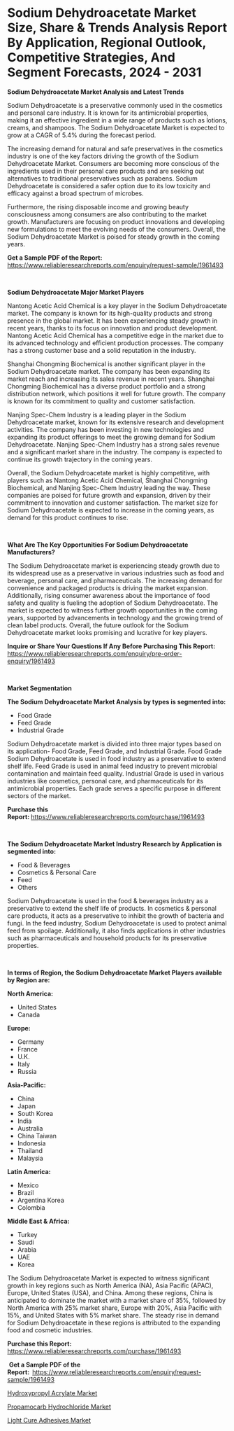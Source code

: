 <p><h1>Sodium Dehydroacetate Market Size, Share & Trends Analysis Report By Application, Regional Outlook, Competitive Strategies, And Segment Forecasts, 2024 - 2031</h1></p><p><strong>Sodium Dehydroacetate Market Analysis and Latest Trends</strong></p>
<p><p>Sodium Dehydroacetate is a preservative commonly used in the cosmetics and personal care industry. It is known for its antimicrobial properties, making it an effective ingredient in a wide range of products such as lotions, creams, and shampoos. The Sodium Dehydroacetate Market is expected to grow at a CAGR of 5.4% during the forecast period.</p><p>The increasing demand for natural and safe preservatives in the cosmetics industry is one of the key factors driving the growth of the Sodium Dehydroacetate Market. Consumers are becoming more conscious of the ingredients used in their personal care products and are seeking out alternatives to traditional preservatives such as parabens. Sodium Dehydroacetate is considered a safer option due to its low toxicity and efficacy against a broad spectrum of microbes.</p><p>Furthermore, the rising disposable income and growing beauty consciousness among consumers are also contributing to the market growth. Manufacturers are focusing on product innovations and developing new formulations to meet the evolving needs of the consumers. Overall, the Sodium Dehydroacetate Market is poised for steady growth in the coming years.</p></p>
<p><strong>Get a Sample PDF of the Report:&nbsp;</strong> <a href="https://www.reliableresearchreports.com/enquiry/request-sample/1961493">https://www.reliableresearchreports.com/enquiry/request-sample/1961493</a></p>
<p>&nbsp;</p>
<p><strong>Sodium Dehydroacetate Major Market Players</strong></p>
<p><p>Nantong Acetic Acid Chemical is a key player in the Sodium Dehydroacetate market. The company is known for its high-quality products and strong presence in the global market. It has been experiencing steady growth in recent years, thanks to its focus on innovation and product development. Nantong Acetic Acid Chemical has a competitive edge in the market due to its advanced technology and efficient production processes. The company has a strong customer base and a solid reputation in the industry.</p><p>Shanghai Chongming Biochemical is another significant player in the Sodium Dehydroacetate market. The company has been expanding its market reach and increasing its sales revenue in recent years. Shanghai Chongming Biochemical has a diverse product portfolio and a strong distribution network, which positions it well for future growth. The company is known for its commitment to quality and customer satisfaction.</p><p>Nanjing Spec-Chem Industry is a leading player in the Sodium Dehydroacetate market, known for its extensive research and development activities. The company has been investing in new technologies and expanding its product offerings to meet the growing demand for Sodium Dehydroacetate. Nanjing Spec-Chem Industry has a strong sales revenue and a significant market share in the industry. The company is expected to continue its growth trajectory in the coming years.</p><p>Overall, the Sodium Dehydroacetate market is highly competitive, with players such as Nantong Acetic Acid Chemical, Shanghai Chongming Biochemical, and Nanjing Spec-Chem Industry leading the way. These companies are poised for future growth and expansion, driven by their commitment to innovation and customer satisfaction. The market size for Sodium Dehydroacetate is expected to increase in the coming years, as demand for this product continues to rise.</p></p>
<p>&nbsp;</p>
<p><strong>What Are The Key Opportunities For Sodium Dehydroacetate Manufacturers?</strong></p>
<p><p>The Sodium Dehydroacetate market is experiencing steady growth due to its widespread use as a preservative in various industries such as food and beverage, personal care, and pharmaceuticals. The increasing demand for convenience and packaged products is driving the market expansion. Additionally, rising consumer awareness about the importance of food safety and quality is fueling the adoption of Sodium Dehydroacetate. The market is expected to witness further growth opportunities in the coming years, supported by advancements in technology and the growing trend of clean label products. Overall, the future outlook for the Sodium Dehydroacetate market looks promising and lucrative for key players.</p></p>
<p><strong>Inquire or Share Your Questions If Any Before Purchasing This Report:</strong> <a href="https://www.reliableresearchreports.com/enquiry/pre-order-enquiry/1961493">https://www.reliableresearchreports.com/enquiry/pre-order-enquiry/1961493</a></p>
<p>&nbsp;</p>
<p><strong>Market Segmentation</strong></p>
<p><strong>The Sodium Dehydroacetate Market Analysis by types is segmented into:</strong></p>
<p><ul><li>Food Grade</li><li>Feed Grade</li><li>Industrial Grade</li></ul></p>
<p><p>Sodium Dehydroacetate market is divided into three major types based on its application- Food Grade, Feed Grade, and Industrial Grade. Food Grade Sodium Dehydroacetate is used in food industry as a preservative to extend shelf life. Feed Grade is used in animal feed industry to prevent microbial contamination and maintain feed quality. Industrial Grade is used in various industries like cosmetics, personal care, and pharmaceuticals for its antimicrobial properties. Each grade serves a specific purpose in different sectors of the market.</p></p>
<p><strong>Purchase this Report:&nbsp;</strong><a href="https://www.reliableresearchreports.com/purchase/1961493">https://www.reliableresearchreports.com/purchase/1961493</a></p>
<p>&nbsp;</p>
<p><strong>The Sodium Dehydroacetate Market Industry Research by Application is segmented into:</strong></p>
<p><ul><li>Food & Beverages</li><li>Cosmetics & Personal Care</li><li>Feed</li><li>Others</li></ul></p>
<p><p>Sodium Dehydroacetate is used in the food & beverages industry as a preservative to extend the shelf life of products. In cosmetics & personal care products, it acts as a preservative to inhibit the growth of bacteria and fungi. In the feed industry, Sodium Dehydroacetate is used to protect animal feed from spoilage. Additionally, it also finds applications in other industries such as pharmaceuticals and household products for its preservative properties.</p></p>
<p>&nbsp;</p>
<p><strong>In terms of Region, the Sodium Dehydroacetate Market Players available by Region are:</strong></p>
<p>
    <p> <strong> North America: </strong>
        <ul>
            <li>United States</li>
            <li>Canada</li>
        </ul>
        </p> 
    <p> <strong> Europe: </strong>
        <ul>
            <li>Germany</li>
            <li>France</li>
            <li>U.K.</li>
            <li>Italy</li>
            <li>Russia</li>
        </ul>
        </p> 
    <p> <strong> Asia-Pacific: </strong>
        <ul>
            <li>China</li>
            <li>Japan</li>
            <li>South Korea</li>
            <li>India</li>
            <li>Australia</li>
            <li>China Taiwan</li>
            <li>Indonesia</li>
            <li>Thailand</li>
            <li>Malaysia</li>
        </ul>
        </p> 
    <p> <strong> Latin America: </strong>
        <ul>
            <li>Mexico</li>
            <li>Brazil</li>
            <li>Argentina Korea</li>
            <li>Colombia</li>
        </ul>
        </p> 
    <p> <strong> Middle East & Africa: </strong>
        <ul>
            <li>Turkey</li>
            <li>Saudi</li>
            <li>Arabia</li>
            <li>UAE</li>
            <li>Korea</li>
        </ul>
    </p>
    </p>
<p><p>The Sodium Dehydroacetate Market is expected to witness significant growth in key regions such as North America (NA), Asia Pacific (APAC), Europe, United States (USA), and China. Among these regions, China is anticipated to dominate the market with a market share of 35%, followed by North America with 25% market share, Europe with 20%, Asia Pacific with 15%, and United States with 5% market share. The steady rise in demand for Sodium Dehydroacetate in these regions is attributed to the expanding food and cosmetic industries.</p></p>
<p><strong>Purchase this Report: </strong><a href="https://www.reliableresearchreports.com/purchase/1961493">https://www.reliableresearchreports.com/purchase/1961493</a></p>
<p>&nbsp;<strong>Get a Sample PDF of the Report:&nbsp;&nbsp;</strong><a href="https://www.reliableresearchreports.com/enquiry/request-sample/1961493">https://www.reliableresearchreports.com/enquiry/request-sample/1961493</a></p>
<p><strong></strong></p>
<p><p><a href="https://github.com/arionmp/Market-Research-Report-List-2/blob/main/hydroxypropyl-acrylate-market.md">Hydroxypropyl Acrylate Market</a></p><p><a href="https://github.com/lataunyatinikmelvin59ilbd0dv/Market-Research-Report-List-1/blob/main/propamocarb-hydrochloride-market.md">Propamocarb Hydrochloride Market</a></p><p><a href="https://github.com/pgtimber/Market-Research-Report-List-1/blob/main/light-cure-adhesives-market.md">Light Cure Adhesives Market</a></p></p>